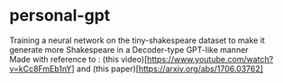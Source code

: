 # personal-gpt
Training a neural network on the tiny-shakespeare dataset to make it generate more Shakespeare in a Decoder-type GPT-like manner
<br>
Made with reference to : (this video)[https://www.youtube.com/watch?v=kCc8FmEb1nY] and (this paper)[https://arxiv.org/abs/1706.03762]
